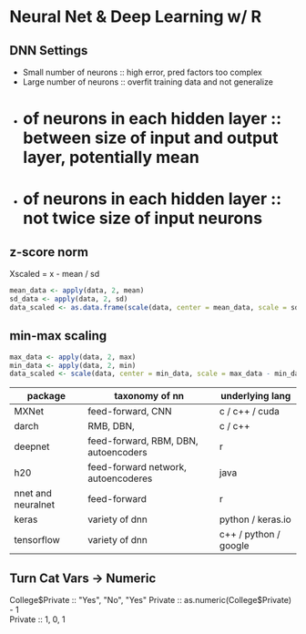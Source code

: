 # Neural Net & Deep Learning w/ R

## DNN Settings

* Small number of neurons :: high error, pred factors too complex
* Large number of neurons :: overfit training data and not generalize  
* # of neurons in each hidden layer :: between size of input and output layer, potentially mean  
* # of neurons in each hidden layer :: not twice size of input neurons  

## z-score norm

Xscaled = x - mean / sd
```r
mean_data <- apply(data, 2, mean)
sd_data <- apply(data, 2, sd)
data_scaled <- as.data.frame(scale(data, center = mean_data, scale = sd_data))
```

## min-max scaling

```r
max_data <- apply(data, 2, max)
min_data <- apply(data, 2, min)
data_scaled <- scale(data, center = min_data, scale = max_data - min_data)
```

package | taxonomy of nn | underlying lang
-- | -- | --
MXNet | feed-forward, CNN | c / c++ / cuda
darch | RMB, DBN, | c / c++
deepnet | feed-forward, RBM, DBN, autoencoders | r
h20 | feed-forward network, autoencoderes | java
nnet and neuralnet | feed-forward | r
keras | variety of dnn | python / keras.io
tensorflow | variety of dnn | c++ / python / google

## Turn Cat Vars -> Numeric

College$Private :: "Yes", "No", "Yes"  
Private :: as.numeric(College$Private) - 1  
Private :: 1, 0, 1  

